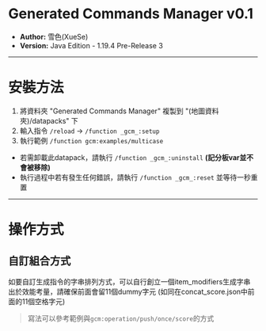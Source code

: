 # Generated Commands Manager v0.1
 
- **Author:** 雪色(XueSe)
- **Version:** Java Edition - 1.19.4 Pre-Release 3

---

# 安裝方法

1. 將資料夾 "Generated Commands Manager" 複製到 "(地圖資料夾)/datapacks" 下
2. 輸入指令 `/reload` -> `/function _gcm_:setup`
3. 執行範例 `/function gcm:examples/multicase`

- 若需卸載此datapack，請執行 `/function _gcm_:uninstall` **(記分板var並不會被移除)**
- 執行過程中若有發生任何錯誤，請執行 `/function _gcm_:reset` 並等待一秒重置

---

# 操作方式

## 自訂組合方式

如要自訂生成指令的字串排列方式，可以自行創立一個item_modifiers生成字串
出於效能考量，請確保前面會留11個dummy字元 (如同在concat_score.json中前面的11個空格字元)

> 寫法可以參考範例與`gcm:operation/push/once/score`的方式
